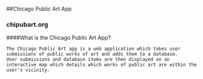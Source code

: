 ##Chicago Public Art App
### chipubart.org

####What is the Chicago Public Art App?

    The Chicago Public Art app is a web application which takes user submissions of public works of art and adds them to a database.
    User submissions and database items are then displayed on an interactive map which details which works of public art are within the user's vicinity.

